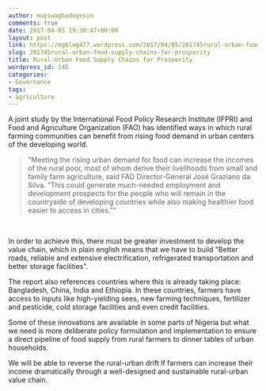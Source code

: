 ```yaml
---
author: muyiwagbadegesin
comments: true
date: 2017-04-05 19:30:47+00:00
layout: post
link: https://mgblog477.wordpress.com/2017/04/05/201745rural-urban-food-supply-chains-for-prosperity/
slug: 201745rural-urban-food-supply-chains-for-prosperity
title: Rural-Urban Food Supply Chains for Prosperity
wordpress_id: 145
categories:
- Governance
tags:
- agriculture
---
```


A joint study by the International Food Policy Research Institute (IFPRI) and Food and Agriculture Organization (FAO) has identified ways in which rural farming communities can benefit from rising food demand in urban centers of the developing world.


  

<blockquote>
    "Meeting the rising urban demand for food can increase the incomes of the rural poor, most of whom derive their livelihoods from small and family farm agriculture, said FAO Director-General José Graziano da Silva. “This could generate much-needed employment and development prospects for the people who will remain in the countryside of developing countries while also making healthier food easier to access in cities.”"
  </blockquote>


  


 

In order to achieve this, there must be greater investment to develop the value chain, which in plain english means that we have to build "Better roads, reliable and extensive electrification, refrigerated transportation and better storage facilities".

The report also references countries where this is already taking place: Bangladesh, China, India and Ethiopia.  In these countries, farmers have access to inputs like high-yielding sees, new farming techniques, fertilizer and pesticide, cold storage facilities and even credit facilities.

Some of these innovations are available in some parts of Nigeria but what we need is more deliberate policy formulation and implementation to ensure a direct pipeline of food supply from rural farmers to dinner tables of urban households. 

We will be able to reverse the rural-urban drift If farmers can increase their income dramatically through a well-designed and sustainable rural-urban value chain.
